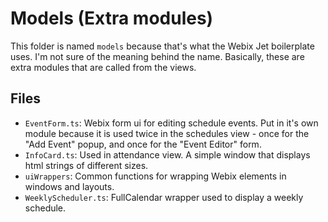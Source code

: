 # Models (Extra modules)
This folder is named `models` because that's what the Webix Jet boilerplate uses. I'm not sure of the meaning behind the name. Basically, these are extra modules that are called from the views.

## Files
* `EventForm.ts`: Webix form ui for editing schedule events. Put in it's own module because it is used twice in the schedules view - once for the "Add Event" popup, and once for the "Event Editor" form.
* `InfoCard.ts`: Used in attendance view. A simple window that displays html strings of different sizes.
* `uiWrappers`: Common functions for wrapping Webix elements in windows and layouts.
* `WeeklyScheduler.ts`: FullCalendar wrapper used to display a weekly schedule.